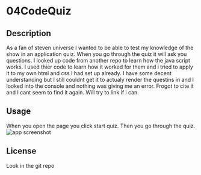 # 04CodeQuiz

## Description

As a fan of steven universe I wanted to be able to test my knowledge of the show in an application quiz. When you go through the quiz it will ask you questions. I looked up code from another repo to learn how the java script works. I used thier code to learn how it worked for them and i tried to apply it to my own html and css I had set up already.  I have some decent understanding but I still couldnt get it to actualy render the questins in and I looked into the console and nothing was giving me an error. Frogot to cite it and I cant seem to find it again. Will try to link if i can. 


## Usage

When you open the page you click start quiz. Then you go through the quiz.
  ![app screenshot](https://user-images.githubusercontent.com/127989017/233455078-914ab9d2-97cc-497e-965b-0f42a3447ae7.png)


## License

Look in the git repo
